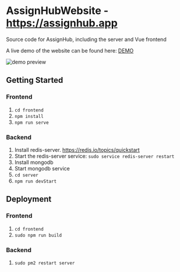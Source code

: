 # AssignHubWebsite - https://assignhub.app
Source code for AssignHub, including the server and Vue frontend

A live demo of the website can be found here: [DEMO](https://assignhub.github.io/demo "AssignHub Demo")

![demo preview](https://i.imgur.com/wkL8CXj.jpg "Demo Preview")

## Getting Started
### Frontend
1. `cd frontend` 
2. `npm install`
3. `npm run serve`
### Backend
1. Install redis-server. https://redis.io/topics/quickstart
2. Start the redis-server service: `sudo service redis-server restart`
3. Install mongodb 
4. Start mongodb service
5. `cd server`
6. `npm run devStart`

## Deployment
### Frontend
1. `cd frontend`
2. `sudo npm run build`
### Backend
1. `sudo pm2 restart server`